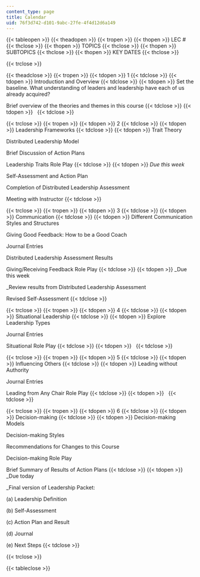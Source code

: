 ```yaml
---
content_type: page
title: Calendar
uid: 76f3d742-d101-9abc-27fe-4f4d12d6a149
---
```


{{< tableopen >}}
{{< theadopen >}}
{{< tropen >}}
{{< thopen >}}
LEC #
{{< thclose >}}
{{< thopen >}}
TOPICS
{{< thclose >}}
{{< thopen >}}
SUBTOPICS
{{< thclose >}}
{{< thopen >}}
KEY DATES
{{< thclose >}}

{{< trclose >}}

{{< theadclose >}}
{{< tropen >}}
{{< tdopen >}}
1
{{< tdclose >}}
{{< tdopen >}}
Introduction and Overview
{{< tdclose >}}
{{< tdopen >}}
Set the baseline. What understanding of leaders and leadership have each of us already acquired?  
  
Brief overview of the theories and themes in this course
{{< tdclose >}}
{{< tdopen >}}
 
{{< tdclose >}}

{{< trclose >}}
{{< tropen >}}
{{< tdopen >}}
2
{{< tdclose >}}
{{< tdopen >}}
Leadership Frameworks
{{< tdclose >}}
{{< tdopen >}}
Trait Theory  
  
Distributed Leadership Model  
  
Brief Discussion of Action Plans  
  
Leadership Traits Role Play
{{< tdclose >}}
{{< tdopen >}}
_Due this week_  
  
Self-Assessment and Action Plan  
  
Completion of Distributed Leadership Assessment  
  
Meeting with Instructor
{{< tdclose >}}

{{< trclose >}}
{{< tropen >}}
{{< tdopen >}}
3
{{< tdclose >}}
{{< tdopen >}}
Communication
{{< tdclose >}}
{{< tdopen >}}
Different Communication Styles and Structures  
  
Giving Good Feedback: How to be a Good Coach  
  
Journal Entries  
  
Distributed Leadership Assessment Results  
  
Giving/Receiving Feedback Role Play
{{< tdclose >}}
{{< tdopen >}}
_Due this week  
  
_Review results from Distributed Leadership Assessment  
  
Revised Self-Assessment
{{< tdclose >}}

{{< trclose >}}
{{< tropen >}}
{{< tdopen >}}
4
{{< tdclose >}}
{{< tdopen >}}
Situational Leadership
{{< tdclose >}}
{{< tdopen >}}
Explore Leadership Types  
  
Journal Entries  
  
Situational Role Play
{{< tdclose >}}
{{< tdopen >}}
 
{{< tdclose >}}

{{< trclose >}}
{{< tropen >}}
{{< tdopen >}}
5
{{< tdclose >}}
{{< tdopen >}}
Influencing Others
{{< tdclose >}}
{{< tdopen >}}
Leading without Authority  
  
Journal Entries  
  
Leading from Any Chair Role Play
{{< tdclose >}}
{{< tdopen >}}
 
{{< tdclose >}}

{{< trclose >}}
{{< tropen >}}
{{< tdopen >}}
6
{{< tdclose >}}
{{< tdopen >}}
Decision-making
{{< tdclose >}}
{{< tdopen >}}
Decision-making Models  
  
Decision-making Styles  
  
Recommendations for Changes to this Course  
  
Decision-making Role Play  
  
Brief Summary of Results of Action Plans
{{< tdclose >}}
{{< tdopen >}}
_Due today  
  
_Final version of Leadership Packet:  
  
(a) Leadership Definition  
  
(b) Self-Assessment  
  
(c) Action Plan and Result  
  
(d) Journal  
  
(e) Next Steps
{{< tdclose >}}

{{< trclose >}}

{{< tableclose >}}